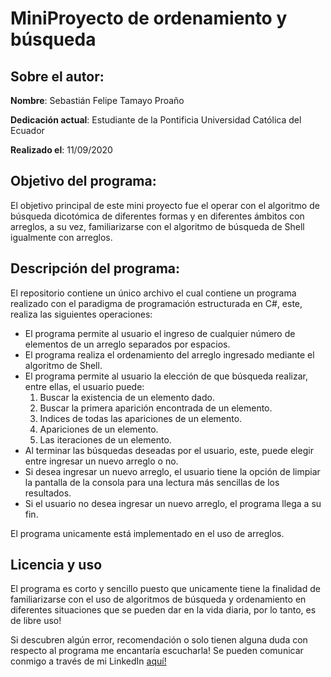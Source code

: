 # MiniProyecto de ordenamiento y búsqueda
## Sobre el autor:
**Nombre**: Sebastián Felipe Tamayo Proaño

**Dedicación actual**: Estudiante de la Pontificia Universidad Católica del Ecuador

**Realizado el**: 11/09/2020

## Objetivo del programa:
El objetivo principal de este mini proyecto fue el operar con el algoritmo de búsqueda dicotómica de diferentes formas y en diferentes ámbitos con arreglos, a su vez, familiarizarse con el algoritmo de búsqueda de Shell igualmente con arreglos.
## Descripción del programa:
El repositorio contiene un único archivo el cual contiene un programa realizado con el paradigma de programación estructurada en C#, este, realiza las siguientes operaciones:
- El programa permite al usuario el ingreso de cualquier número de elementos de un arreglo separados por espacios.
- El programa realiza el ordenamiento del arreglo ingresado mediante el algoritmo de Shell.
- El programa permite al usuario la elección de que búsqueda realizar, entre ellas, el usuario puede:
  1. Buscar la existencia de un elemento dado.
  2. Buscar la primera aparición encontrada de un elemento.
  3. Indices de todas las apariciones de un elemento.
  4. Apariciones de un elemento.
  5. Las iteraciones de un elemento.
- Al terminar las búsquedas deseadas por el usuario, este, puede elegir entre ingresar un nuevo arreglo o no.
- Si desea ingresar un nuevo arreglo, el usuario tiene la opción de limpiar la pantalla de la consola para una lectura más sencillas de los resultados.
- Si el usuario no desea ingresar un nuevo arreglo, el programa llega a su fin.

El programa unicamente está implementado en el uso de arreglos.
## Licencia y uso
El programa es corto y sencillo puesto que unicamente tiene la finalidad de familiarizarse con el uso de algoritmos de búsqueda y ordenamiento en diferentes situaciones que se pueden dar en la vida diaria, por lo tanto, es de libre uso!

Si descubren algún error, recomendación o solo tienen alguna duda con respecto al programa me encantaría escucharla! Se pueden comunicar conmigo a través de mi LinkedIn [aquí!](www.linkedin.com/in/sebtam17) 
